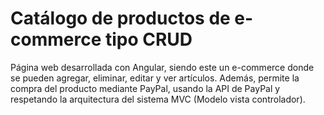 # Catálogo de productos de e-commerce tipo CRUD 
Página web desarrollada con Angular, siendo este un e-commerce donde se pueden agregar, eliminar, editar y ver artículos. Además, permite la compra del producto mediante PayPal, usando la API de PayPal y respetando la arquitectura del sistema MVC (Modelo vista controlador).
